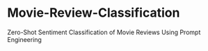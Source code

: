 # Movie-Review-Classification
Zero-Shot Sentiment Classification of Movie Reviews Using Prompt Engineering
